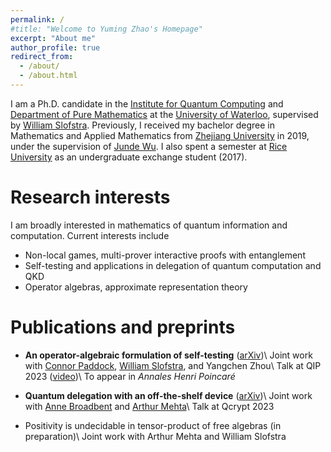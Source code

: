 ```yaml
---
permalink: /
#title: "Welcome to Yuming Zhao's Homepage"
excerpt: "About me"
author_profile: true
redirect_from: 
  - /about/
  - /about.html
---
```


I am a Ph.D. candidate in the [Institute for Quantum Computing](https://uwaterloo.ca/institute-for-quantum-computing/) and [Department of Pure Mathematics](https://uwaterloo.ca/pure-mathematics/) at the [University of Waterloo](https://uwaterloo.ca/), supervised by [William Slofstra](http://elliptic.space/). Previously, I received my bachelor degree in Mathematics and Applied Mathematics from [Zhejiang University](https://www.zju.edu.cn/english/) in 2019, under the supervision of [Junde Wu](https://person.zju.edu.cn/en/wujunde). I also spent a semester at [Rice University](https://www.rice.edu/) as an undergraduate exchange student (2017).


Research interests
======
I am broadly interested in mathematics of quantum information and computation. Current interests include
- Non-local games, multi-prover interactive proofs with entanglement
- Self-testing and applications in delegation of quantum computation and QKD
- Operator algebras, approximate representation theory


Publications and preprints
======
- <b>An operator-algebraic formulation of self-testing</b> ([arXiv](https://arxiv.org/abs/2301.11291))\\
    Joint work with [Connor Paddock](https://www.connorpaddock.page/home), [William Slofstra](http://elliptic.space/), and Yangchen Zhou\\
    Talk at QIP 2023 ([video](https://www.youtube.com/watch?v=QsFMjlEF7Wk))\\
    To appear in <em>Annales Henri Poincaré</em>

- <b>Quantum delegation with an off-the-shelf device</b> ([arXiv](https://arxiv.org/abs/2304.03448))\\
    Joint work with [Anne Broadbent](https://mysite.science.uottawa.ca/abroadbe/) and [Arthur Mehta](https://mysite.science.uottawa.ca/amehta2/)\\
    Talk at Qcrypt 2023

- Positivity is undecidable in tensor-product of free algebras (in preparation)\\
    Joint work with Arthur Mehta and William Slofstra

    
  


